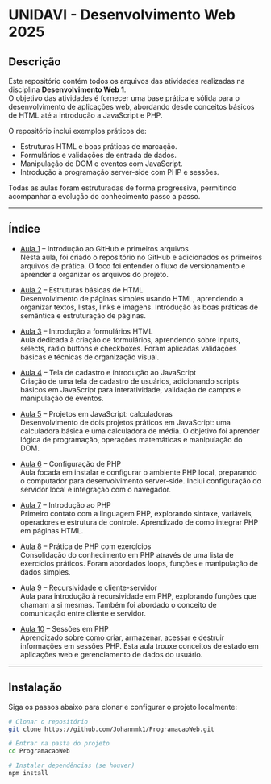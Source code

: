 # UNIDAVI - Desenvolvimento Web 2025

## Descrição
Este repositório contém todos os arquivos das atividades realizadas na disciplina **Desenvolvimento Web 1**.  
O objetivo das atividades é fornecer uma base prática e sólida para o desenvolvimento de aplicações web, abordando desde conceitos básicos de HTML até a introdução a JavaScript e PHP.  

O repositório inclui exemplos práticos de:  
- Estruturas HTML e boas práticas de marcação.  
- Formulários e validações de entrada de dados.  
- Manipulação de DOM e eventos com JavaScript.  
- Introdução à programação server-side com PHP e sessões.  

Todas as aulas foram estruturadas de forma progressiva, permitindo acompanhar a evolução do conhecimento passo a passo.

---

## Índice

- [Aula 1](#aula01) – Introdução ao GitHub e primeiros arquivos  
  Nesta aula, foi criado o repositório no GitHub e adicionados os primeiros arquivos de prática. O foco foi entender o fluxo de versionamento e aprender a organizar os arquivos do projeto.

- [Aula 2](#aula02) – Estruturas básicas de HTML  
  Desenvolvimento de páginas simples usando HTML, aprendendo a organizar textos, listas, links e imagens. Introdução às boas práticas de semântica e estruturação de páginas.

- [Aula 3](#aula03) – Introdução a formulários HTML  
  Aula dedicada à criação de formulários, aprendendo sobre inputs, selects, radio buttons e checkboxes. Foram aplicadas validações básicas e técnicas de organização visual.

- [Aula 4](#aula04) – Tela de cadastro e introdução ao JavaScript  
  Criação de uma tela de cadastro de usuários, adicionando scripts básicos em JavaScript para interatividade, validação de campos e manipulação de eventos.

- [Aula 5](#aula05) – Projetos em JavaScript: calculadoras  
  Desenvolvimento de dois projetos práticos em JavaScript: uma calculadora básica e uma calculadora de média. O objetivo foi aprender lógica de programação, operações matemáticas e manipulação do DOM.

- [Aula 6](#aula06) – Configuração de PHP  
  Aula focada em instalar e configurar o ambiente PHP local, preparando o computador para desenvolvimento server-side. Inclui configuração do servidor local e integração com o navegador.

- [Aula 7](#aula07) – Introdução ao PHP  
  Primeiro contato com a linguagem PHP, explorando sintaxe, variáveis, operadores e estrutura de controle. Aprendizado de como integrar PHP em páginas HTML.

- [Aula 8](#aula08) – Prática de PHP com exercícios  
  Consolidação do conhecimento em PHP através de uma lista de exercícios práticos. Foram abordados loops, funções e manipulação de dados simples.

- [Aula 9](#aula09) – Recursividade e cliente-servidor  
  Aula para introdução à recursividade em PHP, explorando funções que chamam a si mesmas. Também foi abordado o conceito de comunicação entre cliente e servidor.

- [Aula 10](#aula10) – Sessões em PHP  
  Aprendizado sobre como criar, armazenar, acessar e destruir informações em sessões PHP. Esta aula trouxe conceitos de estado em aplicações web e gerenciamento de dados do usuário.

---

## Instalação

Siga os passos abaixo para clonar e configurar o projeto localmente:

```bash
# Clonar o repositório
git clone https://github.com/Johannmk1/ProgramacaoWeb.git

# Entrar na pasta do projeto
cd ProgramacaoWeb

# Instalar dependências (se houver)
npm install
